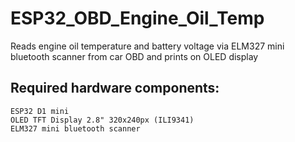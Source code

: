 # ESP32_OBD_Engine_Oil_Temp
Reads engine oil temperature and battery voltage via ELM327 mini bluetooth scanner from car OBD and prints on OLED display

## Required hardware components:
    ESP32 D1 mini
    OLED TFT Display 2.8" 320x240px (ILI9341)
    ELM327 mini bluetooth scanner
